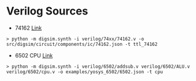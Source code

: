 # Verilog Sources

* 74162 [Link](https://github.com/TimRudy/ice-chips-verilog)
```
> python -m digsim.synth -i verilog/74xx/74162.v -o src/digsim/circuit/components/ic/74162.json -t ttl_74162
```

* 6502 CPU [Link](https://github.com/Arlet/verilog-6502)
```
> python -m digsim.synth -i verilog/6502/addsub.v verilog/6502/ALU.v verilog/6502/cpu.v -o examples/yosys_6502/6502.json -t cpu
```
